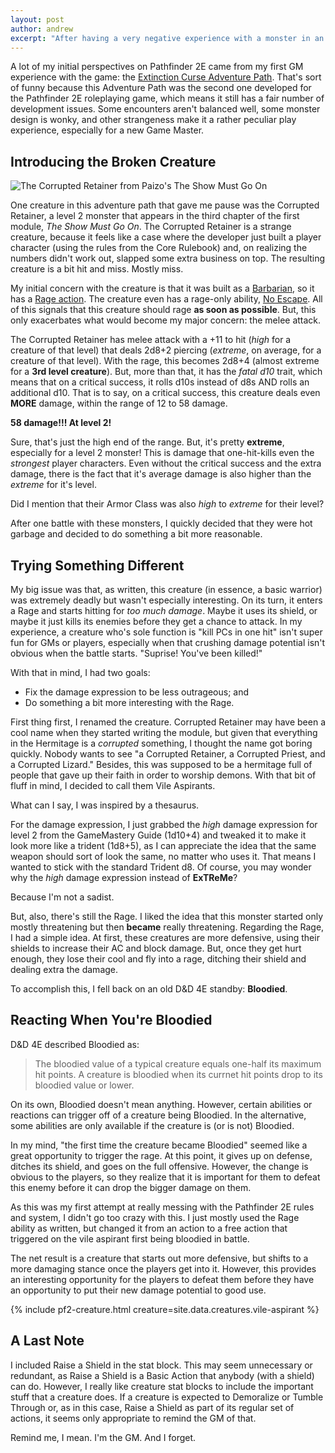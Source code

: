 ```yaml
---
layout: post
author: andrew
excerpt: "After having a very negative experience with a monster in an official Pathfinder 2E Adventure Path, I thought I'd take a moment to build something new that would work better while keeping things interesting."
---
```


A lot of my initial perspectives on Pathfinder 2E came from my first GM experience with the game: the [Extinction Curse Adventure Path](https://paizo.com/store/pathfinder/adventures/adventurePath/extinctioncurse). That's sort of funny because this Adventure Path was the second one developed for the Pathfinder 2E roleplaying game, which means it still has a fair number of development issues. Some encounters aren't balanced well, some monster design is wonky, and other strangeness make it a rather peculiar play experience, especially for a new Game Master.

## Introducing the Broken Creature

<img class="image-right" src='{{ "/assets/images/corrupted-retainer.webp" | relative_url }}' alt="The Corrupted Retainer from Paizo's The Show Must Go On">

One creature in this adventure path that gave me pause was the <creature>Corrupted Retainer</creature>, a level 2 monster that appears in the third chapter of the first module, *The Show Must Go On*. The <creature>Corrupted Retainer</creature> is a strange creature, because it feels like a case where the developer just built a player character (using the rules from the Core Rulebook) and, on realizing the numbers didn't work out, slapped some extra business on top. The resulting creature is a bit hit and miss. Mostly miss.

My initial concern with the creature is that it was built as a [Barbarian](https://2e.aonprd.com/Classes.aspx?ID=2), so it has a [Rage action](https://2e.aonprd.com/Actions.aspx?ID=3). The creature even has a rage-only ability, [No Escape](https://2e.aonprd.com/Feats.aspx?ID=137). All of this signals that this creature should rage **as soon as possible**. But, this only exacerbates what would become my major concern: the melee attack.

The <creature>Corrupted Retainer</creature> has melee attack with a +11 to hit (*high* for a creature of that level) that deals 2d8+2 piercing (*extreme*, on average, for a creature of that level). With the rage, this becomes 2d8+4 (almost extreme for a **3rd level creature**). But, more than that, it has the *fatal d10* trait, which means that on a critical success, it rolls d10s instead of d8s AND rolls an additional d10. That is to say, on a critical success, this creature deals even **MORE** damage, within the range of 12 to 58 damage.

**58 damage!!! At level 2!**

Sure, that's just the high end of the range. But, it's pretty **extreme**, especially for a level 2 monster! This is damage that one-hit-kills even the *strongest* player characters. Even without the critical success and the extra damage, there is the fact that it's average damage is also higher than the *extreme* for it's level.

Did I mention that their Armor Class was also *high* to *extreme* for their level?

After one battle with these monsters, I quickly decided that they were hot garbage and decided to do something a bit more reasonable.

## Trying Something Different

My big issue was that, as written, this creature (in essence, a basic warrior) was extremely deadly but wasn't especially interesting. On its turn, it enters a Rage and starts hitting for *too much damage*. Maybe it uses its shield, or maybe it just kills its enemies before they get a chance to attack. In my experience, a creature who's sole function is "kill PCs in one hit" isn't super fun for GMs or players, especially when that crushing damage potential isn't obvious when the battle starts. "Suprise! You've been killed!"

With that in mind, I had two goals:
* Fix the damage expression to be less outrageous; and
* Do something a bit more interesting with the Rage.

First thing first, I renamed the creature. <creature>Corrupted Retainer</creature> may have been a cool name when they started writing the module, but given that everything in the Hermitage is a *corrupted* something, I thought the name got boring quickly. Nobody wants to see "a Corrupted Retainer, a Corrupted Priest, and a Corrupted Lizard." Besides, this was supposed to be a hermitage full of people that gave up their faith in order to worship demons. With that bit of fluff in mind, I decided to call them <creature>Vile Aspirants</creature>.

What can I say, I was inspired by a thesaurus.

For the damage expression, I just grabbed the *high* damage expression for level 2 from the GameMastery Guide (1d10+4) and tweaked it to make it look more like a trident (1d8+5), as I can appreciate the idea that the same weapon should sort of look the same, no matter who uses it. That means I wanted to stick with the standard Trident d8. Of course, you may wonder why the *high* damage expression instead of **ExTReMe**?

Because I'm not a sadist.

But, also, there's still the Rage. I liked the idea that this monster started only mostly threatening but then **became** really threatening. Regarding the Rage, I had a simple idea. At first, these creatures are more defensive, using their shields to increase their AC and block damage. But, once they get hurt enough, they lose their cool and fly into a rage, ditching their shield and dealing extra the damage.

To accomplish this, I fell back on an old D&D 4E standby: **Bloodied**.

## Reacting When You're Bloodied

D&D 4E described Bloodied as:
> The bloodied value of a typical creature equals one-half its maximum hit points. A creature is bloodied when its currnet hit points drop to its bloodied value or lower.

On its own, Bloodied doesn't mean anything. However, certain abilities or reactions can trigger off of a creature being Bloodied. In the alternative, some abilities are only available if the creature is (or is not) Bloodied.

In my mind, "the first time the creature became Bloodied" seemed like a great opportunity to trigger the rage. At this point, it gives up on defense, ditches its shield, and goes on the full offensive. However, the change is obvious to the players, so they realize that it is important for them to defeat this enemy before it can drop the bigger damage on them.

As this was my first attempt at really messing with the Pathfinder 2E rules and system, I didn't go too crazy with this. I just mostly used the Rage ability as written, but changed it from an action to a free action that triggered on the <creature>vile aspirant</creature> first being bloodied in battle.

The net result is a creature that starts out more defensive, but shifts to a more damaging stance once the players get into it. However, this provides an interesting opportunity for the players to defeat them before they have an opportunity to put their new damage potential to good use.

<div class="pathfinder-back">
    {% include pf2-creature.html creature=site.data.creatures.vile-aspirant %}
    
</div>

## A Last Note
I included <action>Raise a Shield</action> in the stat block. This may seem unnecessary or redundant, as <action>Raise a Shield</action> is a Basic Action that anybody (with a shield) can do. However, I really like creature stat blocks to include the important stuff that a creature does. If a creature is expected to <action>Demoralize</action> or <action>Tumble Through</action> or, as in this case, <action>Raise a Shield</action> as part of its regular set of actions, it seems only appropriate to remind the GM of that.

Remind me, I mean. I'm the GM. And I forget.